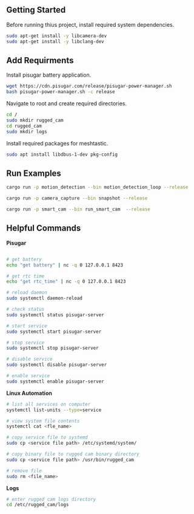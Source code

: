 ## Getting Started

Before running thius project, install required system dependencies. 
```bash
sudo apt-get install -y libcamera-dev
sudo apt-get install -y libclang-dev
```

## Add Requirments 
Install pisugar battery application.
```bash
wget https://cdn.pisugar.com/release/pisugar-power-manager.sh
bash pisugar-power-manager.sh -c release
```

Navigate to root and create required directories.
```bash
cd /
sudo mkdir rugged_cam
cd rugged_cam
sudo mkdir logs
```

Install required packages for meshtastic.

```bash
sudo apt install libdbus-1-dev pkg-config
```
## Run Examples

```bash
cargo run -p motion_detection --bin motion_detection_loop --release
```

```bash
cargo run -p camera_capture --bin snapshot --release
```

```bash
cargo run -p smart_cam --bin run_smart_cam  --release
```

## Helpful Commands

**Pisugar**
```bash

# get battery
echo "get battery" | nc -q 0 127.0.0.1 8423

# get rtc time
echo "get rtc_time" | nc -q 0 127.0.0.1 8423

# reload daemon
sudo systemctl daemon-reload

# check status
sudo systemctl status pisugar-server

# start service
sudo systemctl start pisugar-server

# stop service
sudo systemctl stop pisugar-server

# disable service
sudo systemctl disable pisugar-server

# enable service
sudo systemctl enable pisugar-server
```

**Linux Automation**
```bash
# list all services on computer
systemctl list-units --type=service

# view system file contents 
systemctl cat <fle_name>

# copy service file to systemd
sudo cp <service file path> /etc/systemd/system/

# copy binary file to rugged cam binary directory
sudo cp <service file path> /usr/bin/rugged_cam

# remove file
sudo rm <file_name>
```

**Logs**
```bash
# enter rugged cam logs directory
cd /etc/rugged_cam/logs

```




